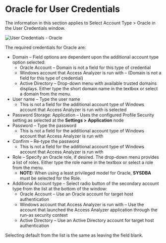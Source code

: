 # Oracle for User Credentials

The information in this section applies to Select Account Type > Oracle in the User Credentials
window.

![User Credentials - Oracle](/img/product_docs/accessanalyzer/admin/settings/connection/profile/oracle.webp)

The required credentials for Oracle are:

- Domain – Field options are dependent upon the additional account type option selected:
  - Oracle Account – Domain is not a field for this type of credential
  - Windows account that Access Analyzer is run with – (Domain is not a field for this type of
    credential)
  - Active Directory – Drop-down menu with available trusted domains displays. Either type the
    short domain name in the textbox or select a domain from the menu.
- User name – Type the user name
  - This is not a field for the additional account type of Windows account that Access Analyzer is
    run with is selected
- Password Storage: Application – Uses the configured Profile Security setting as selected at the
  **Settings >** **Application** node
- Password – Type the password
  - This is not a field for the additional account type of Windows account that Access Analyzer is
    run with
- Confirm – Re-type the password
  - This is not a field for the additional account type of Windows account that Access Analyzer is
    run with
- Role – Specify an Oracle role, if desired. The drop-down menu provides a list of roles. Either
  type the role name in the textbox or select a role from the menu.
  - **NOTE:** When using a least privileged model for Oracle, **SYSDBA** must be selected for the
    Role.
- Additional Account type – Select radio button of the secondary account type from the list at the
  bottom of the window:
  - Oracle Account – Use an Oracle account for target host authentication
  - Windows account that Access Analyzer is run with – Use the account that launched the Access
    Analyzer application through the run-as security context
  - Active Directory – Use an Active Directory account for target host authentication

Selecting default from the list is the same as leaving the field blank.
